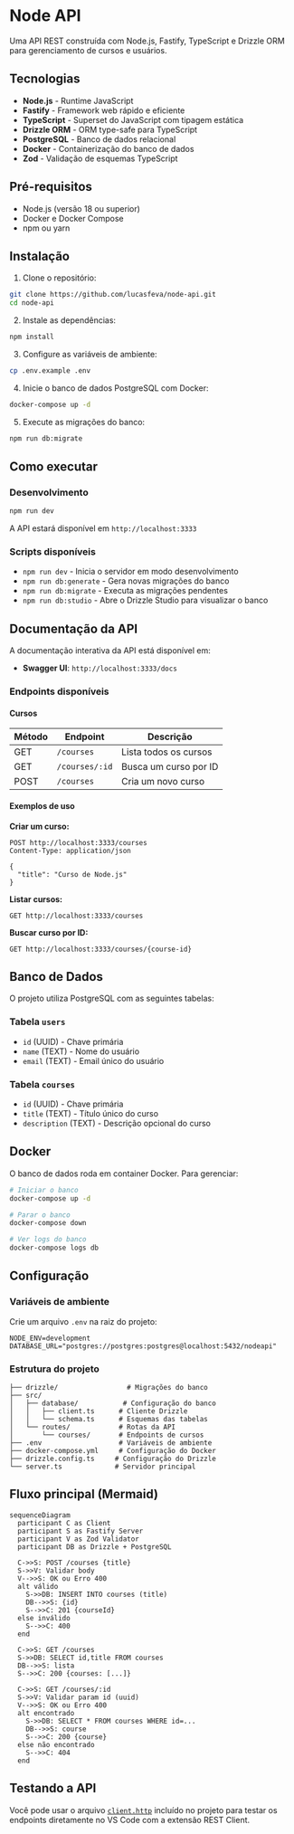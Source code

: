# Node API

Uma API REST construída com Node.js, Fastify, TypeScript e Drizzle ORM para gerenciamento de cursos e usuários.

## Tecnologias

- **Node.js** - Runtime JavaScript
- **Fastify** - Framework web rápido e eficiente
- **TypeScript** - Superset do JavaScript com tipagem estática
- **Drizzle ORM** - ORM type-safe para TypeScript
- **PostgreSQL** - Banco de dados relacional
- **Docker** - Containerização do banco de dados
- **Zod** - Validação de esquemas TypeScript

## Pré-requisitos

- Node.js (versão 18 ou superior)
- Docker e Docker Compose
- npm ou yarn

## Instalação

1. Clone o repositório:

```bash
git clone https://github.com/lucasfeva/node-api.git
cd node-api
```

2. Instale as dependências:

```bash
npm install
```

3. Configure as variáveis de ambiente:

```bash
cp .env.example .env
```

4. Inicie o banco de dados PostgreSQL com Docker:

```bash
docker-compose up -d
```

5. Execute as migrações do banco:

```bash
npm run db:migrate
```

## Como executar

### Desenvolvimento

```bash
npm run dev
```

A API estará disponível em `http://localhost:3333`

### Scripts disponíveis

- `npm run dev` - Inicia o servidor em modo desenvolvimento
- `npm run db:generate` - Gera novas migrações do banco
- `npm run db:migrate` - Executa as migrações pendentes
- `npm run db:studio` - Abre o Drizzle Studio para visualizar o banco

## Documentação da API

A documentação interativa da API está disponível em:

- **Swagger UI**: `http://localhost:3333/docs`

### Endpoints disponíveis

#### Cursos

| Método | Endpoint       | Descrição             |
| ------ | -------------- | --------------------- |
| GET    | `/courses`     | Lista todos os cursos |
| GET    | `/courses/:id` | Busca um curso por ID |
| POST   | `/courses`     | Cria um novo curso    |

#### Exemplos de uso

**Criar um curso:**

```http
POST http://localhost:3333/courses
Content-Type: application/json

{
  "title": "Curso de Node.js"
}
```

**Listar cursos:**

```http
GET http://localhost:3333/courses
```

**Buscar curso por ID:**

```http
GET http://localhost:3333/courses/{course-id}
```

## Banco de Dados

O projeto utiliza PostgreSQL com as seguintes tabelas:

### Tabela `users`

- `id` (UUID) - Chave primária
- `name` (TEXT) - Nome do usuário
- `email` (TEXT) - Email único do usuário

### Tabela `courses`

- `id` (UUID) - Chave primária
- `title` (TEXT) - Título único do curso
- `description` (TEXT) - Descrição opcional do curso

## Docker

O banco de dados roda em container Docker. Para gerenciar:

```bash
# Iniciar o banco
docker-compose up -d

# Parar o banco
docker-compose down

# Ver logs do banco
docker-compose logs db
```

## Configuração

### Variáveis de ambiente

Crie um arquivo `.env` na raiz do projeto:

```env
NODE_ENV=development
DATABASE_URL="postgres://postgres:postgres@localhost:5432/nodeapi"
```

### Estrutura do projeto

```
├── drizzle/                 # Migrações do banco
├── src/
│   ├── database/           # Configuração do banco
│   │   ├── client.ts      # Cliente Drizzle
│   │   └── schema.ts      # Esquemas das tabelas
│   └── routes/            # Rotas da API
│       └── courses/       # Endpoints de cursos
├── .env                   # Variáveis de ambiente
├── docker-compose.yml     # Configuração do Docker
├── drizzle.config.ts     # Configuração do Drizzle
└── server.ts             # Servidor principal
```

## Fluxo principal (Mermaid)

```mermaid
sequenceDiagram
  participant C as Client
  participant S as Fastify Server
  participant V as Zod Validator
  participant DB as Drizzle + PostgreSQL

  C->>S: POST /courses {title}
  S->>V: Validar body
  V-->>S: OK ou Erro 400
  alt válido
    S->>DB: INSERT INTO courses (title)
    DB-->>S: {id}
    S-->>C: 201 {courseId}
  else inválido
    S-->>C: 400
  end

  C->>S: GET /courses
  S->>DB: SELECT id,title FROM courses
  DB-->>S: lista
  S-->>C: 200 {courses: [...]}

  C->>S: GET /courses/:id
  S->>V: Validar param id (uuid)
  V-->>S: OK ou Erro 400
  alt encontrado
    S->>DB: SELECT * FROM courses WHERE id=...
    DB-->>S: course
    S-->>C: 200 {course}
  else não encontrado
    S-->>C: 404
  end
```

## Testando a API

Você pode usar o arquivo [`client.http`](client.http) incluído no projeto para testar os endpoints diretamente no VS Code com a extensão REST Client.

